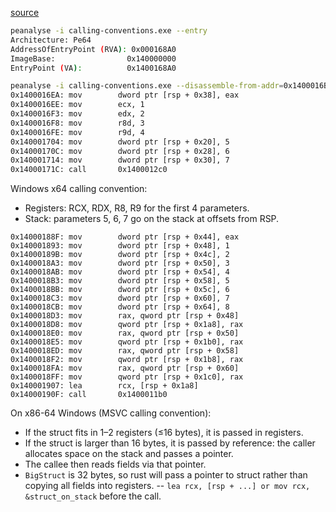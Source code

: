 [source](https://github.com/Jozefpodlecki/reverse-engineering-exercises/blob/main/exercises/calling-conventions/src/main.rs)

```sh
peanalyse -i calling-conventions.exe --entry
Architecture: Pe64
AddressOfEntryPoint (RVA): 0x000168A0
ImageBase:                0x140000000
EntryPoint (VA):          0x1400168A0
```


```sh
peanalyse -i calling-conventions.exe --disassemble-from-addr=0x1400016B0
0x1400016EA: mov        dword ptr [rsp + 0x38], eax
0x1400016EE: mov        ecx, 1
0x1400016F3: mov        edx, 2
0x1400016F8: mov        r8d, 3
0x1400016FE: mov        r9d, 4
0x140001704: mov        dword ptr [rsp + 0x20], 5
0x14000170C: mov        dword ptr [rsp + 0x28], 6
0x140001714: mov        dword ptr [rsp + 0x30], 7
0x14000171C: call       0x1400012c0
```

Windows x64 calling convention:
- Registers: RCX, RDX, R8, R9 for the first 4 parameters.
- Stack: parameters 5, 6, 7 go on the stack at offsets from RSP.

```
0x14000188F: mov        dword ptr [rsp + 0x44], eax
0x140001893: mov        dword ptr [rsp + 0x48], 1
0x14000189B: mov        dword ptr [rsp + 0x4c], 2
0x1400018A3: mov        dword ptr [rsp + 0x50], 3
0x1400018AB: mov        dword ptr [rsp + 0x54], 4
0x1400018B3: mov        dword ptr [rsp + 0x58], 5
0x1400018BB: mov        dword ptr [rsp + 0x5c], 6
0x1400018C3: mov        dword ptr [rsp + 0x60], 7
0x1400018CB: mov        dword ptr [rsp + 0x64], 8
0x1400018D3: mov        rax, qword ptr [rsp + 0x48]
0x1400018D8: mov        qword ptr [rsp + 0x1a8], rax
0x1400018E0: mov        rax, qword ptr [rsp + 0x50]
0x1400018E5: mov        qword ptr [rsp + 0x1b0], rax
0x1400018ED: mov        rax, qword ptr [rsp + 0x58]
0x1400018F2: mov        qword ptr [rsp + 0x1b8], rax
0x1400018FA: mov        rax, qword ptr [rsp + 0x60]
0x1400018FF: mov        qword ptr [rsp + 0x1c0], rax
0x140001907: lea        rcx, [rsp + 0x1a8]
0x14000190F: call       0x1400011b0
```

On x86-64 Windows (MSVC calling convention):
- If the struct fits in 1–2 registers (≤16 bytes), it is passed in registers.
- If the struct is larger than 16 bytes, it is passed by reference: the caller allocates space on the stack and passes a pointer.
- The callee then reads fields via that pointer.
- `BigStruct` is 32 bytes, so rust will pass a pointer to struct rather than copying all fields into registers.
-- `lea rcx, [rsp + ...] or mov rcx, &struct_on_stack` before the call.
